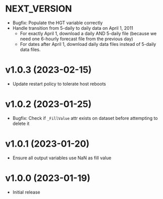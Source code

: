 # NEXT_VERSION

* Bugfix: Populate the HGT variable correctly
* Handle transition from 5-daily to daily data on April 1, 2011
    * For exactly April 1, download a daily AND 5-daily file (because we need one
      6-hourly forecast file from the previous day)
    * For dates after April 1, download daily data files instead of 5-daily data files.


# v1.0.3 (2023-02-15)

* Update restart policy to tolerate host reboots


# v1.0.2 (2023-01-25)

* Bugfix: Check if `_FillValue` attr exists on dataset before attempting to delete it


# v1.0.1 (2023-01-20)

* Ensure all output variables use NaN as fill value


# v1.0.0 (2023-01-19)

* Initial release
